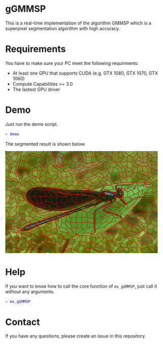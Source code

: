 
# gGMMSP

This is a real-time implementation of the algorithm GMMSP which is a superpixel segmentation algorithm with high accuracy.

# Requirements

You have to make sure your PC meet the following requirments:
- At least one GPU that supports CUDA (e.g. GTX 1080, GTX 1070, GTX 1060)
- Compute Capabilities >= 3.0
- The lastest GPU driver


# Demo

Just run the demo script.

```matlab
> demo
```

The segmented result is shown below.

![](result/gvL.png)

# Help

If you want to know how to call the core function of `mx_gGMMSP`, just call it without any arguments.
```matlab
> mx_gGMMSP
```

# Contact

If you have any questions, please create an issue in this repository. 
